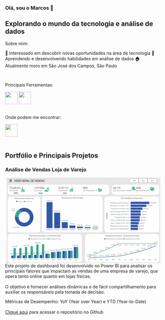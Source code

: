 ### Olá, sou o Marcos 👋

## Explorando o mundo da tecnologia e análise de dados

Sobre mim:

🔭 Interessado em descobrir novas oportunidades na área de tecnologia
🌱 Aprendendo e desenvolvendo habilidades em análise de dados
🏠 Atualmente moro em São José dos Campos, São Paulo

<br>

Principais Ferramentas:
<div>
<img height="40" width="40" src="https://github.com/BruceFonseca/Portfolio/blob/main/linguagens/power%20bi.png?raw=true">
<img height="40" width="40" src="https://github.com/BruceFonseca/Portfolio/blob/main/linguagens/sql.png?raw=true">

</div>

<br>

Onde podem me encontrar:
<div>
  <a href="https://www.linkedin.com/in/marcos-adm/">
    <img height="40" width="40" src="https://github.com/BruceFonseca/Portfolio/blob/main/social%20icons/linkedin.png?raw=true">
  </a>
</div>

<br>

## Portfólio e Principais Projetos

### Análise de Vendas Loja de Varejo
<img align="right" width="500"  src="https://github.com/marcospaulo-marcos/ProjetoVarejo/blob/main/Imagens/painel_principal.png?raw=true">
Este projeto de dashboard foi desenvolvido no Power BI para analisar os principais fatores que impactam as vendas de uma empresa de varejo,
que opera tanto online quanto em lojas físicas.
<br>
<br>
O objetivo é fornecer análises dinâmicas e de fácil compartilhamento para auxiliar os responsáveis pela tomada de decisão.

Métricas de Desempenho:
YoY (Year over Year) e 
YTD (Year-to-Date)
<br>
<br>
<a href="https://github.com/marcospaulo-marcos/ProjetoVarejo"> Clique aqui</a> para acessar o repositório no Github
  


